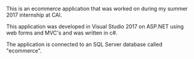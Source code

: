 This is an ecommerce application that was worked on during my summer 2017 internship at CAI.

This application was developed in Visual Studio 2017 on ASP.NET using web forms and MVC's and was written in c#. 

The application is connected to an SQL Server database called "ecommerce".

